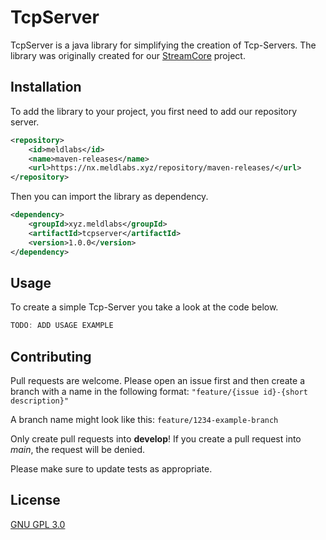 # TcpServer

TcpServer is a java library for simplifying the creation of Tcp-Servers.
The library was originally created for our <a href="./../StreamCore">StreamCore</a> project.

## Installation

To add the library to your project, you first need to add our repository server.
```xml
<repository>
    <id>meldlabs</id>
    <name>maven-releases</name>
    <url>https://nx.meldlabs.xyz/repository/maven-releases/</url>
</repository>
```

Then you can import the library as dependency.
```xml
<dependency>
    <groupId>xyz.meldlabs</groupId>
    <artifactId>tcpserver</artifactId>
    <version>1.0.0</version>
</dependency>
```

## Usage

To create a simple Tcp-Server you take a look at the code below.

```java
TODO: ADD USAGE EXAMPLE
```

## Contributing
Pull requests are welcome. Please open an issue first and then create a branch with a name in the following format: ``"feature/{issue id}-{short description}"``

A branch name might look like this: ``feature/1234-example-branch``


Only create pull requests into **develop**!
If you create a pull request into *main*, the request will be denied.


Please make sure to update tests as appropriate.

## License
[GNU GPL 3.0](https://choosealicense.com/licenses/gpl-3.0/)